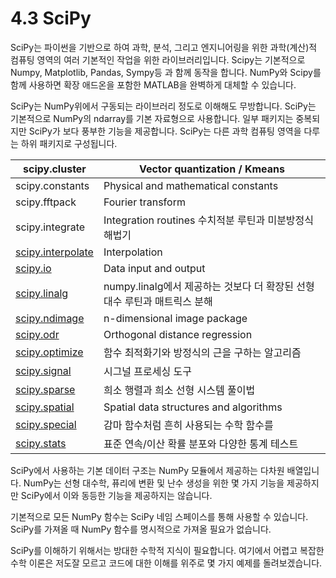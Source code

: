 # 4.3 SciPy

SciPy는 파이썬을 기반으로 하여 과학, 분석, 그리고 엔지니어링을 위한 과학(계산)적 컴퓨팅 영역의 여러 기본적인 작업을 위한 라이브러리입니다. Scipy는 기본적으로 Numpy, Matplotlib, Pandas, Sympy등 과 함께 동작을 합니다. NumPy와 Scipy를 함께 사용하면 확장 애드온을 포함한 MATLAB을 완벽하게 대체할 수 있습니다.

SciPy는 NumPy위에서 구동되는 라이브러리 정도로 이해해도 무방합니다. SciPy는 기본적으로 NumPy의 ndarray를 기본 자료형으로 사용합니다. 일부 패키지는 중복되지만 SciPy가 보다 풍부한 기능을 제공합니다. SciPy는 다른 과학 컴퓨팅 영역을 다루는 하위 패키지로 구성됩니다.

| scipy.cluster                                                                                             | Vector quantization / Kmeans                   |
| --------------------------------------------------------------------------------------------------------- | ---------------------------------------------- |
| scipy.constants                                                                                           | Physical and mathematical constants            |
| scipy.fftpack                                                                                             | Fourier transform                              |
| scipy.integrate                                                                                           | Integration routines 수치적분 루틴과 미분방정식 해법기        |
| [scipy.interpolate](https://docs.scipy.org/doc/scipy/reference/interpolate.html#module-scipy.interpolate) | Interpolation                                  |
| [scipy.io](https://docs.scipy.org/doc/scipy/reference/io.html#module-scipy.io)                            | Data input and output                          |
| [scipy.linalg](https://docs.scipy.org/doc/scipy/reference/linalg.html#module-scipy.linalg)                | numpy.linalg에서 제공하는 것보다 더 확장된 선형대수 루틴과 매트릭스 분해 |
| [scipy.ndimage](https://docs.scipy.org/doc/scipy/reference/ndimage.html#module-scipy.ndimage)             | n-dimensional image package                    |
| [scipy.odr](https://docs.scipy.org/doc/scipy/reference/odr.html#module-scipy.odr)                         | Orthogonal distance regression                 |
| [scipy.optimize](https://docs.scipy.org/doc/scipy/reference/optimize.html#module-scipy.optimize)          | 함수 최적화기와 방정식의 근을 구하는 알고리즘                      |
| [scipy.signal](https://docs.scipy.org/doc/scipy/reference/signal.html#module-scipy.signal)                | 시그널 프로세싱 도구                                    |
| [scipy.sparse](https://docs.scipy.org/doc/scipy/reference/sparse.html#module-scipy.sparse)                | 희소 행렬과 희소 선형 시스템 풀이법                           |
| [scipy.spatial](https://docs.scipy.org/doc/scipy/reference/spatial.html#module-scipy.spatial)             | Spatial data structures and algorithms         |
| [scipy.special](https://docs.scipy.org/doc/scipy/reference/special.html#module-scipy.special)             | 감마 함수처럼 흔히 사용되는 수학 함수를                         |
| [scipy.stats](https://docs.scipy.org/doc/scipy/reference/stats.html#module-scipy.stats)                   | 표준 연속/이산 확률 분포와 다양한 통계 테스트                     |

SciPy에서 사용하는 기본 데이터 구조는 NumPy 모듈에서 제공하는 다차원 배열입니다. NumPy는 선형 대수학, 퓨리에 변환 및 난수 생성을 위한 몇 가지 기능을 제공하지만 SciPy에서 이와 동등한 기능을 제공하지는 않습니다.

기본적으로 모든 NumPy 함수는 SciPy 네임 스페이스를 통해 사용할 수 있습니다. SciPy를 가져올 때 NumPy 함수를 명시적으로 가져올 필요가 없습니다.

SciPy를 이해하기 위해서는 방대한 수학적 지식이 필요합니다. 여기에서 어렵고 복잡한 수학 이론은 저도잘 모르고 코드에 대한 이해를 위주로 몇 가지 예제를 돌려보겠습니다.
